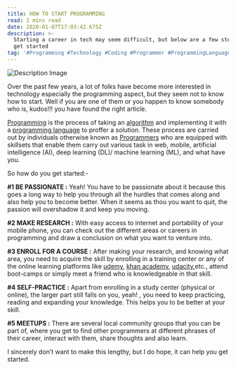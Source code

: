 ```yaml
---
title: HOW TO START PROGRAMMING
read: 2 mins read
date: 2020-01-07T17:03:42.675Z
description: >-
  Starting a career in tech may seem difficult, but below are a few steps to help you
  get started
tag: '#Programming #Technology #Coding #Programmer #ProgrammingLanguage'
---
```

![Description Image](https://cdn-images-1.medium.com/max/800/1*yBizmpgEkD81jsbIEn0GNA.jpeg "image")

Over the past few years, a lot of folks have become more interested in technology especially the programming aspect, but they seem not to know how to start. Well if you are one of them or you happen to know somebody who is, kudos!!! you have found the right article.

[Programming](https://hackr.io/blog/what-is-programming) is the process of taking an [algorithm](http://www.businessdictionary.com/definition/algorithm.html) and implementing it with a [programming language](https://en.wikipedia.org/wiki/Programming_language) to proffer a solution. These process are carried out by individuals otherwise known as [Programmers](https://en.wikipedia.org/wiki/Programmer) who are equipped with skillsets that enable them carry out various task in web, mobile, artificial intelligence (AI), deep learning (DL)/ machine learning (ML), and what have you.

So how do you get started:-

**\#1 BE PASSIONATE :** Yeah! You have to be passionate about it because this goes a long way to help you through all the hurdles that comes along and also help you to become better. When it seems as thou you want to quit, the passion will overshadow it and keep you moving.

**\#2 MAKE RESEARCH :** With easy access to internet and portability of your mobile phone, you can check out the different areas or careers in programming and draw a conclusion on what you want to venture into.

**\#3 ENROLL FOR A COURSE :** After making your research, and knowing what area, you need to acquire the skill by enrolling in a training center or any of the online learning platforms like [udemy](https://www.udemy.com/), [khan academy](https://www.khanacademy.org/), [udacity](https://www.udacity.com/),etc., attend boot-camps or simply meet a friend who is knowledgeable in that skill.

**\#4 SELF-PRACTICE :** Apart from enrolling in a study center (physical or online), the larger part still falls on you, yeah! , you need to keep practicing, reading and expanding your knowledge. This helps you to be better at your skill.

**\#5 MEETUPS :** There are several local community groups that you can be part of, where you get to find other programmers at different phrases of their career, interact with them, share thoughts and also learn.

I sincerely don’t want to make this lengthy, but I do hope, it can help you get started.
